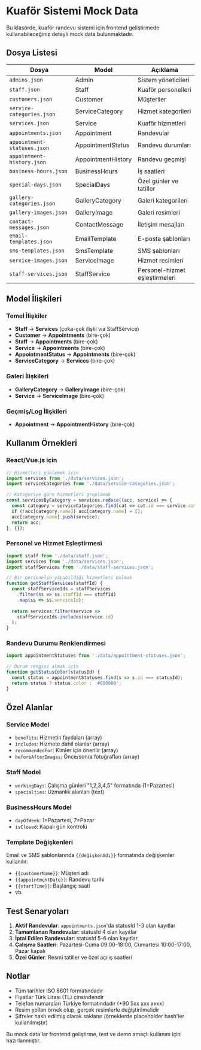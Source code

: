 # Kuaför Sistemi Mock Data

Bu klasörde, kuaför randevu sistemi için frontend geliştirmede kullanabileceğiniz detaylı mock data bulunmaktadır.

## Dosya Listesi

| Dosya | Model | Açıklama |
|-------|-------|----------|
| `admins.json` | Admin | Sistem yöneticileri |
| `staff.json` | Staff | Kuaför personelleri |
| `customers.json` | Customer | Müşteriler |
| `service-categories.json` | ServiceCategory | Hizmet kategorileri |
| `services.json` | Service | Kuaför hizmetleri |
| `appointments.json` | Appointment | Randevular |
| `appointment-statuses.json` | AppointmentStatus | Randevu durumları |
| `appointment-history.json` | AppointmentHistory | Randevu geçmişi |
| `business-hours.json` | BusinessHours | İş saatleri |
| `special-days.json` | SpecialDays | Özel günler ve tatiller |
| `gallery-categories.json` | GalleryCategory | Galeri kategorileri |
| `gallery-images.json` | GalleryImage | Galeri resimleri |
| `contact-messages.json` | ContactMessage | İletişim mesajları |
| `email-templates.json` | EmailTemplate | E-posta şablonları |
| `sms-templates.json` | SmsTemplate | SMS şablonları |
| `service-images.json` | ServiceImage | Hizmet resimleri |
| `staff-services.json` | StaffService | Personel-hizmet eşleştirmeleri |

## Model İlişkileri

### Temel İlişkiler
- **Staff** → **Services** (çoka-çok ilişki via StaffService)
- **Customer** → **Appointments** (bire-çok)
- **Staff** → **Appointments** (bire-çok)
- **Service** → **Appointments** (bire-çok)
- **AppointmentStatus** → **Appointments** (bire-çok)
- **ServiceCategory** → **Services** (bire-çok)

### Galeri İlişkileri
- **GalleryCategory** → **GalleryImage** (bire-çok)
- **Service** → **ServiceImage** (bire-çok)

### Geçmiş/Log İlişkileri
- **Appointment** → **AppointmentHistory** (bire-çok)

## Kullanım Örnekleri

### React/Vue.js için

```javascript
// Hizmetleri yüklemek için
import services from './data/services.json';
import serviceCategories from './data/service-categories.json';

// Kategoriye göre hizmetleri gruplamak
const servicesByCategory = services.reduce((acc, service) => {
  const category = serviceCategories.find(cat => cat.id === service.categoryId);
  if (!acc[category.name]) acc[category.name] = [];
  acc[category.name].push(service);
  return acc;
}, {});
```

### Personel ve Hizmet Eşleştirmesi

```javascript
import staff from './data/staff.json';
import services from './data/services.json';
import staffServices from './data/staff-services.json';

// Bir personelin yapabildiği hizmetleri bulmak
function getStaffServices(staffId) {
  const staffServiceIds = staffServices
    .filter(ss => ss.staffId === staffId)
    .map(ss => ss.serviceId);
  
  return services.filter(service => 
    staffServiceIds.includes(service.id)
  );
}
```

### Randevu Durumu Renklendirmesi

```javascript
import appointmentStatuses from './data/appointment-statuses.json';

// Durum rengini almak için
function getStatusColor(statusId) {
  const status = appointmentStatuses.find(s => s.id === statusId);
  return status ? status.color : '#000000';
}
```

## Özel Alanlar

### Service Model
- `benefits`: Hizmetin faydaları (array)
- `includes`: Hizmete dahil olanlar (array)
- `recommendedFor`: Kimler için önerilir (array)
- `beforeAfterImages`: Önce/sonra fotoğrafları (array)

### Staff Model
- `workingDays`: Çalışma günleri "1,2,3,4,5" formatında (1=Pazartesi)
- `specialties`: Uzmanlık alanları (text)

### BusinessHours Model
- `dayOfWeek`: 1=Pazartesi, 7=Pazar
- `isClosed`: Kapalı gün kontrolü

### Template Değişkenleri
Email ve SMS şablonlarında `{{değişkenAdı}}` formatında değişkenler kullanılır:
- `{{customerName}}`: Müşteri adı
- `{{appointmentDate}}`: Randevu tarihi
- `{{startTime}}`: Başlangıç saati
- vb.

## Test Senaryoları

1. **Aktif Randevular**: `appointments.json`'da statusId 1-3 olan kayıtlar
2. **Tamamlanan Randevular**: statusId 4 olan kayıtlar
3. **İptal Edilen Randevular**: statusId 5-6 olan kayıtlar
4. **Çalışma Saatleri**: Pazartesi-Cuma 09:00-18:00, Cumartesi 10:00-17:00, Pazar kapalı
5. **Özel Günler**: Resmi tatiller ve özel açılış saatleri

## Notlar

- Tüm tarihler ISO 8601 formatındadır
- Fiyatlar Türk Lirası (TL) cinsindendir
- Telefon numaraları Türkiye formatındadır (+90 5xx xxx xxxx)
- Resim yolları örnek olup, gerçek resimlerle değiştirilmelidir
- Şifreler hash edilmiş olarak saklanır (örneklerde placeholder hash'ler kullanılmıştır)

Bu mock data'lar frontend geliştirme, test ve demo amaçlı kullanım için hazırlanmıştır. 